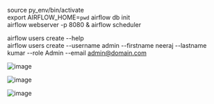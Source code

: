 source py_env/bin/activate    
export AIRFLOW_HOME=`pwd`
airflow db init   
airflow webserver -p 8080 & airflow scheduler

airflow users create --help   
airflow users create --username admin --firstname neeraj --lastname kumar --role Admin --email admin@domain.com

![image](https://github.com/user-attachments/assets/1624e73e-c366-457b-b069-e8efa3aa5aa8)

![image](https://github.com/user-attachments/assets/2774f2fb-595d-4a91-a25f-70825220d7eb)

![image](https://github.com/user-attachments/assets/411ebbcc-c1e2-48fa-a18f-d0ce6859bf82)
